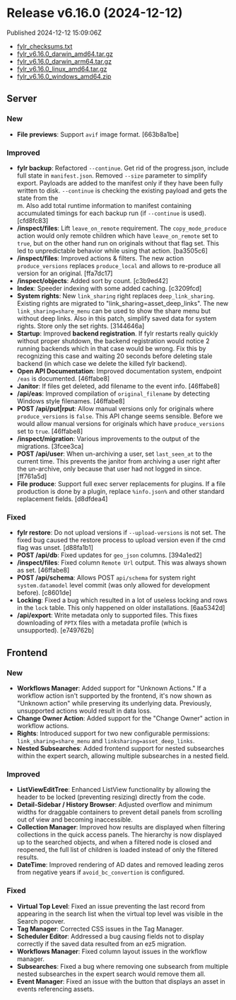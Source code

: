 # Release v6.16.0 (2024-12-12)

Published 2024-12-12 15:09:06Z

* [fylr\_checksums.txt](https://s3.eu-central-1.wasabisys.com/fylr-releases/v6.16.0/fylr_checksums.txt)
* [fylr\_v6.16.0\_darwin\_amd64.tar.gz](https://s3.eu-central-1.wasabisys.com/fylr-releases/v6.16.0/fylr_v6.16.0_darwin_amd64.tar.gz)
* [fylr\_v6.16.0\_darwin\_arm64.tar.gz](https://s3.eu-central-1.wasabisys.com/fylr-releases/v6.16.0/fylr_v6.16.0_darwin_arm64.tar.gz)
* [fylr\_v6.16.0\_linux\_amd64.tar.gz](https://s3.eu-central-1.wasabisys.com/fylr-releases/v6.16.0/fylr_v6.16.0_linux_amd64.tar.gz)
* [fylr\_v6.16.0\_windows\_amd64.zip](https://s3.eu-central-1.wasabisys.com/fylr-releases/v6.16.0/fylr_v6.16.0_windows_amd64.zip)

## Server

### New

* **File previews**: Support `avif` image format. \[663b8a1be]

### Improved

* **fylr backup**: Refactored `--continue`. Get rid of the progress.json, include full state in `manifest.json`. Removed `--size` parameter to simplify export. Payloads are added to the manifest only if they have been fully written to disk. `--continue` is checking the existing payload and gets the state from the\
  m. Also add total runtime information to manifest containing accumulated timings for each backup run (if `--continue` is used). \[cfd8fc83]
* **/inspect/files**: Lift `leave_on_remote` requirement. The `copy_mode_produce` action would only remote children which have `leave_on_remote` set to `true`, but on the other hand run on originals without that flag set. This led to unpredictable behavior while using that action. \[ba3505c6]
* **/inspect/files**: Improved actions & filters. The new action `produce_versions` replaces `produce_local` and allows to re-produce all version for an original. \[ffa7dc17]
* **/inspect/objects**: Added sort by count. \[c3b9ed42]
* **Index**: Speeder indexing with some added caching. \[c3209fcd]
* **System rights**: New `link_sharing` right replaces `deep_link_sharing`. Existing rights are migrated to "link\_sharing=asset\_deep\_links". The new `link_sharing=share_menu` can be used to show the share menu but without deep links. Also in this patch, simplify saved data for system rights. Store only the set rights. \[3144646a]
* **Startup**: Improved **backend registration**. If fylr restarts really quickly without proper shutdown, the backend registration would notice 2 running backends which in that case would be wrong. Fix this by recognizing this case and waiting 20 seconds before deleting stale backend (in which case we delete the killed fylr backend).
* **Open API Documentation**: Improved documentation system, endpoint `/eas` is documented. \[46ffabe8]
* **Janitor**: If files get deleted, add filename to the event info. \[46ffabe8]
* **/api/eas**: Improved compilation of `original_filename` by detecting Windows style filenames. \[46ffabe8]
* **POST /api/put|rput**: Allow manual versions only for originals where `produce_versions` is `false`. This API change seems sensible. Before we would allow manual versions for originals which have `produce_versions` set to `true`. \[46ffabe8]
* **/inspect/migration**: Various improvements to the output of the migrations. \[3fcee3ca]
* **POST /api/user**: When un-archiving a user, set `last_seen_at` to the current time. This prevents the janitor from archiving a user right after the un-archive, only because that user had not logged in since. \[ff761a5d]
* **File produce**: Support full exec server replacements for plugins. If a file production is done by a plugin, replace `%info.json%` and other standard replacement fields. \[d8dfdea4]

### Fixed

* **fylr restore**: Do not upload versions if `--upload-versions` is not set. The fixed bug caused the restore process to upload version even if the cmd flag was unset. \[d88fa1b1]
* **POST /api/db**: Fixed updates for `geo_json` columns. \[394a1ed2]
* **/inspect/files**: Fixed column `Remote Url` output. This was always shown as set. \[46ffabe8]
* **POST /api/schema**: Allows POST `api/schema` for system right `system.datamodel` level commit (was only allowed for development before). \[c8601de]
* **Locking**: Fixed a bug which resulted in a lot of useless locking and rows in the `lock` table. This only happened on older installations. \[6aa5342d]
* **/api/export**: Write metadata only to supported files. This fixes downloading of `PPTX` files with a metadata profile (which is unsupported). \[e749762b]

## Frontend

### New

* **Workflows Manager**: Added support for "Unknown Actions." If a workflow action isn't supported by the frontend, it's now shown as "Unknown action" while preserving its underlying data. Previously, unsupported actions would result in data loss.
* **Change Owner Action**: Added support for the "Change Owner" action in workflow actions.
* **Rights**: Introduced support for two new configurable permissions: `link_sharing=share_menu` and `linksharing=asset_deep_links`.
* **Nested Subsearches**: Added frontend support for nested subsearches within the expert search, allowing multiple subsearches in a nested field.

### Improved

* **ListViewEditTree**: Enhanced ListView functionality by allowing the header to be locked (preventing resizing) directly from the code.
* **Detail-Sidebar / History Browser**: Adjusted overflow and minimum widths for draggable containers to prevent detail panels from scrolling out of view and becoming inaccessible.
* **Collection Manager**: Improved how results are displayed when filtering collections in the quick access panels. The hierarchy is now displayed up to the searched objects, and when a filtered node is closed and reopened, the full list of children is loaded instead of only the filtered results.
* **DateTime**: Improved rendering of AD dates and removed leading zeros from negative years if `avoid_bc_convertion` is configured.

### Fixed

* **Virtual Top Level**: Fixed an issue preventing the last record from appearing in the search list when the virtual top level was visible in the Search popover.
* **Tag Manager**: Corrected CSS issues in the Tag Manager.
* **Scheduler Editor**: Addressed a bug causing fields not to display correctly if the saved data resulted from an ez5 migration.
* **Workflows Manager**: Fixed column layout issues in the workflow manager.
* **Subsearches**: Fixed a bug where removing one subsearch from multiple nested subsearches in the expert search would remove them all.
* **Event Manager**: Fixed an issue with the button that displays an asset in events referencing assets.
